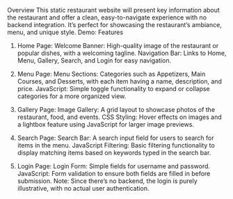 Overview
This static restaurant website will present key information about the restaurant and offer a clean, easy-to-navigate experience with no backend integration. It’s perfect for showcasing the restaurant’s ambiance, menu, and unique style.
Demo:
Features
1. Home Page: 
   Welcome Banner: High-quality image of the restaurant or popular dishes, with a welcoming tagline.
   Navigation Bar: Links to Home, Menu, Gallery, Search, and Login for easy navigation.

2. Menu Page:
   Menu Sections: Categories such as Appetizers, Main Courses, and Desserts, with each item having a name, description, and price.
   JavaScript: Simple toggle functionality to expand or collapse categories for a more organized view.

3. Gallery Page: 
   Image Gallery: A grid layout to showcase photos of the restaurant, food, and events.
   CSS Styling: Hover effects on images and a lightbox feature using JavaScript for larger image previews.

4. Search Page:
   Search Bar: A search input field for users to search for items in the menu.
   JavaScript Filtering: Basic filtering functionality to display matching items based on keywords typed in the search bar.

5. Login Page:
   Login Form: Simple fields for username and password.
   JavaScript: Form validation to ensure both fields are filled in before submission.
   Note: Since there’s no backend, the login is purely illustrative, with no actual user authentication.

